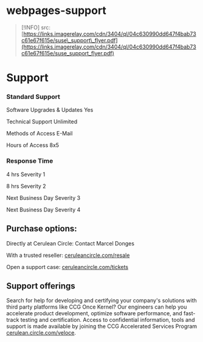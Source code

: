 # webpages-support

> [!INFO]
> src: [https://links.imagerelay.com/cdn/3404/ql/04c630990dd647f4bab73c61e67f615e/suse\_support\_flyer.pdf](https://links.imagerelay.com/cdn/3404/ql/04c630990dd647f4bab73c61e67f615e/suse_support_flyer.pdf)

# Support

### Standard Support

Software Upgrades & Updates Yes

Technical Support Unlimited

Methods of Access E-Mail

Hours of Access 8x5

### Response Time

4 hrs Severity 1

8 hrs Severity 2

Next Business Day Severity 3

Next Business Day Severity 4

## Purchase options:

Directly at Cerulean Circle: Contact Marcel Donges

With a trusted reseller: [ceruleancircle.com/resale](http://ceruleancircle.com/resale)

Open a support case: [ceruleancircle.com/tickets](http://ceruleancircle.com/tickets)

## Support offerings

Search for help for developing and certifying your company's solutions with third party platforms like CCG Once Kernel? Our engineers can help you accelerate product development, optimize software performance, and fast-track testing and certification. Access to confidential information, tools and support is made available by joining the CCG Accelerated Services Program [cerulean.circle.com/veloce](http://cerulean.circle.com/veloce).